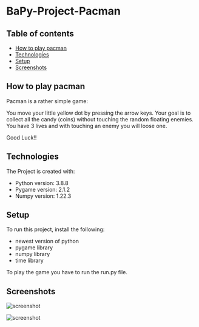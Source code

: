 # BaPy-Project-Pacman

## Table of contents
* [How to play pacman](#How-to-play-pacman)
* [Technologies](#technologies)
* [Setup](#setup)
* [Screenshots](#screenshots)


## How to play pacman
Pacman is a rather simple game:

You move your little yellow dot by pressing the arrow keys. Your goal is to collect all the candy (coins) without touching the random floating enemies.
You have 3 lives and with touching an enemy you will loose one.

Good Luck!!

## Technologies 
The Project is created with:

* Python version: 3.8.8
* Pygame version: 2.1.2
* Numpy version: 1.22.3

## Setup
To run this project, install the following:
* newest version of python 
* pygame library 
* numpy library 
* time library 

To play the game you have to run the run.py file. 


## Screenshots 
![screenshot](https://user-images.githubusercontent.com/103362810/183037168-82a9afb3-21bc-452a-8b80-ea3dc6c347fe.png)

![screenshot](https://user-images.githubusercontent.com/103362810/183037244-7a7013ea-725b-4bd2-bb28-9fba1cc989b9.png)